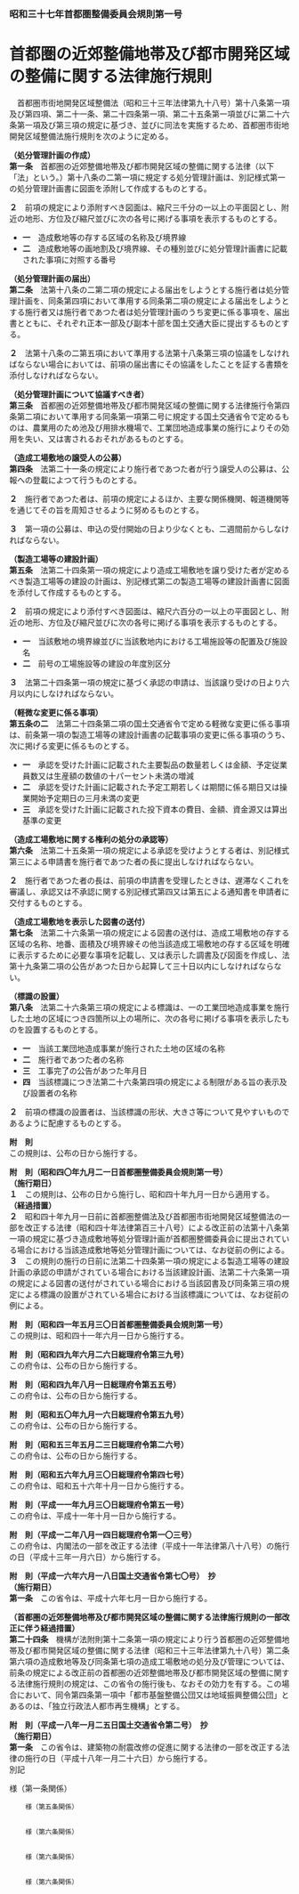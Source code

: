 ### 昭和三十七年首都圏整備委員会規則第一号  
# 首都圏の近郊整備地帯及び都市開発区域の整備に関する法律施行規則  
　首都圏市街地開発区域整備法（昭和三十三年法律第九十八号）第十八条第一項及び第四項、第二十一条、第二十四条第一項、第二十五条第一項並びに第二十六条第一項及び第三項の規定に基づき、並びに同法を実施するため、首都圏市街地開発区域整備法施行規則を次のように定める。  
  
**（処分管理計画の作成）**  
**第一条**　首都圏の近郊整備地帯及び都市開発区域の整備に関する法律（以下「法」という。）第十八条の二第一項に規定する処分管理計画は、別記様式第一の処分管理計画書に図面を添附して作成するものとする。  
  
**２**　前項の規定により添附すべき図面は、縮尺三千分の一以上の平面図とし、附近の地形、方位及び縮尺並びに次の各号に掲げる事項を表示するものとする。  
* **一**　造成敷地等の存する区域の名称及び境界線  
* **二**　造成敷地等の画地割及び境界線、その種別並びに処分管理計画書に記載された事項に対照する番号  
  
**（処分管理計画の届出）**  
**第二条**　法第十八条の二第二項の規定による届出をしようとする施行者は処分管理計画を、同条第四項において準用する同条第二項の規定による届出をしようとする施行者又は施行者であつた者は処分管理計画のうち変更に係る事項を、届出書とともに、それぞれ正本一部及び副本十部を国土交通大臣に提出するものとする。  
  
**２**　法第十八条の二第五項において準用する法第十八条第三項の協議をしなければならない場合においては、前項の届出書にその協議をしたことを証する書類を添付しなければならない。  
  
**（処分管理計画について協議すべき者）**  
**第三条**　首都圏の近郊整備地帯及び都市開発区域の整備に関する法律施行令第四条第二項において準用する同条第一項第二号に規定する国土交通省令で定めるものは、農業用のため池及び用排水機場で、工業団地造成事業の施行によりその効用を失い、又は害されるおそれがあるものとする。  
  
**（造成工場敷地の譲受人の公募）**  
**第四条**　法第二十一条の規定により施行者であつた者が行う譲受人の公募は、公報への登載によつて行うものとする。  
  
**２**　施行者であつた者は、前項の規定によるほか、主要な関係機関、報道機関等を通じてその旨を周知させるように努めるものとする。  
  
**３**　第一項の公募は、申込の受付開始の日より少なくとも、二週間前からしなければならない。  
  
**（製造工場等の建設計画）**  
**第五条**　法第二十四条第一項の規定により造成工場敷地を譲り受けた者が定めるべき製造工場等の建設の計画は、別記様式第二の製造工場等の建設計画書に図面を添付して作成するものとする。  
  
**２**　前項の規定により添付すべき図面は、縮尺六百分の一以上の平面図とし、附近の地形、方位及び縮尺並びに次の各号に掲げる事項を表示するものとする。  
* **一**　当該敷地の境界線並びに当該敷地内における工場施設等の配置及び施設名  
* **二**　前号の工場施設等の建設の年度別区分  
  
**３**　法第二十四条第一項の規定に基づく承認の申請は、当該譲り受けの日より六月以内にしなければならない。  
  
**（軽微な変更に係る事項）**  
**第五条の二**　法第二十四条第二項の国土交通省令で定める軽微な変更に係る事項は、前条第一項の製造工場等の建設計画書の記載事項の変更に係る事項のうち、次に掲げる変更に係るものとする。  
* **一**　承認を受けた計画に記載された主要製品の数量若しくは金額、予定従業員数又は生産額の数値の十パーセント未満の増減  
* **二**　承認を受けた計画に記載された予定工期若しくは期間に係る期日又は操業開始予定期日の三月未満の変更  
* **三**　承認を受けた計画に記載された投下資本の費目、金額、資金源又は算出基準の変更  
  
**（造成工場敷地に関する権利の処分の承認等）**  
**第六条**　法第二十五条第一項の規定による承認を受けようとする者は、別記様式第三による申請書を施行者であつた者の長に提出しなければならない。  
  
**２**　施行者であつた者の長は、前項の申請書を受理したときは、遅滞なくこれを審議し、承認又は不承認に関する別記様式第四又は第五による通知書を申請者に交付するものとする。  
  
**（造成工場敷地を表示した図書の送付）**  
**第七条**　法第二十六条第一項の規定による図書の送付は、造成工場敷地の存する区域の名称、地番、面積及び境界線その他当該造成工場敷地の存する区域を明確に表示するために必要な事項を記載し、又は表示した調書及び図面を作成し、法第十九条第二項の公告があつた日から起算して三十日以内にしなければならない。  
  
**（標識の設置）**  
**第八条**　法第二十六条第三項の規定による標識は、一の工業団地造成事業を施行した土地の区域につき四箇所以上の場所に、次の各号に掲げる事項を表示したものを設置するものとする。  
* **一**　当該工業団地造成事業が施行された土地の区域の名称  
* **二**　施行者であつた者の名称  
* **三**　工事完了の公告があつた年月日  
* **四**　当該標識につき法第二十六条第四項の規定による制限がある旨の表示及び設置者の名称  
  
**２**　前項の標識の設置者は、当該標識の形状、大きさ等について見やすいものであるように配慮するものとする。  
  
**附　則**  
この規則は、公布の日から施行する。  
  
**附　則（昭和四〇年九月二一日首都圏整備委員会規則第一号）**  
**（施行期日）**  
**１**　この規則は、公布の日から施行し、昭和四十年九月一日から適用する。  
**（経過措置）**  
**２**　昭和四十年九月一日前に首都圏整備法及び首都圏市街地開発区域整備法の一部を改正する法律（昭和四十年法律第百三十八号）による改正前の法第十八条第一項の規定に基づき造成敷地等処分管理計画が首都圏整備委員会に提出されている場合における当該造成敷地等処分管理計画については、なお従前の例による。  
**３**　この規則の施行の日前に法第二十四条第一項の規定による製造工場等の建設計画の承認の申請がされている場合における当該建設計画、法第二十六条第一項の規定による図書の送付がされている場合における当該図書及び同条第三項の規定による標識の設置がされている場合における当該標識については、なお従前の例による。  
  
**附　則（昭和四一年五月三〇日首都圏整備委員会規則第一号）**  
この規則は、昭和四十一年六月一日から施行する。  
  
**附　則（昭和四九年六月二六日総理府令第三九号）**  
この府令は、公布の日から施行する。  
  
**附　則（昭和四九年八月一日総理府令第五五号）**  
この府令は、公布の日から施行する。  
  
**附　則（昭和五〇年九月一六日総理府令第五九号）**  
この府令は、公布の日から施行する。  
  
**附　則（昭和五三年五月二三日総理府令第二六号）**  
この府令は、公布の日から施行する。  
  
**附　則（昭和五六年九月三〇日総理府令第四七号）**  
この府令は、昭和五十六年十月一日から施行する。  
  
**附　則（平成一一年九月三〇日総理府令第五一号）**  
この府令は、平成十一年十月一日から施行する。  
  
**附　則（平成一二年八月一四日総理府令第一〇三号）**  
この府令は、内閣法の一部を改正する法律（平成十一年法律第八十八号）の施行の日（平成十三年一月六日）から施行する。  
  
**附　則（平成一六年六月一八日国土交通省令第七〇号）　抄**  
**（施行期日）**  
**第一条**　この省令は、平成十六年七月一日から施行する。  
  
**（首都圏の近郊整備地帯及び都市開発区域の整備に関する法律施行規則の一部改正に伴う経過措置）**  
**第二十四条**　機構が法附則第十二条第一項の規定により行う首都圏の近郊整備地帯及び都市開発区域の整備に関する法律（昭和三十三年法律第九十八号）第二条第六項の造成敷地等及び同条第七項の造成工場敷地の処分及び管理については、前条の規定による改正前の首都圏の近郊整備地帯及び都市開発区域の整備に関する法律施行規則の規定は、この省令の施行後も、なおその効力を有する。この場合において、同令第四条第一項中「都市基盤整備公団又は地域振興整備公団」とあるのは、「独立行政法人都市再生機構」とする。  
  
**附　則（平成一八年一月二五日国土交通省令第二号）　抄**  
**（施行期日）**  
**第一条**　この省令は、建築物の耐震改修の促進に関する法律の一部を改正する法律の施行の日（平成十八年一月二十六日）から施行する。  
別記  
  
様（第一条関係）  

          
        様（第五条関係）  

          
        様（第六条関係）  

          
        様（第六条関係）  

          
        様（第六条関係）  

          
        